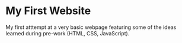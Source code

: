 # My First Website
My first atttempt at a very basic webpage featuring some of the ideas learned during pre-work (HTML, CSS, JavaScript).